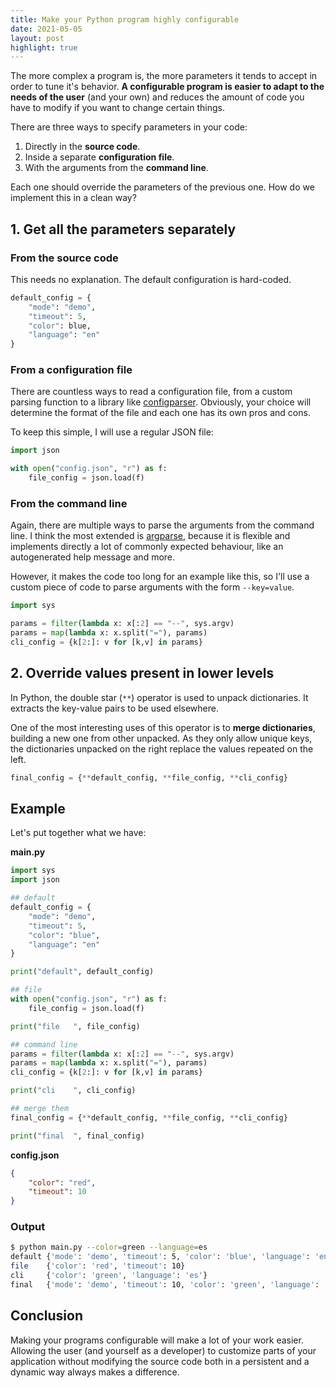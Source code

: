 ```yaml
---
title: Make your Python program highly configurable
date: 2021-05-05
layout: post
highlight: true
---
```

The more complex a program is, the more parameters it tends to accept in order to tune it's behavior. **A configurable program is easier to adapt to the needs of the user** (and your own) and reduces the amount of code you have to modify if you want to change certain things.

There are three ways to specify parameters in your code:

1. Directly in the **source code**.
2. Inside a separate **configuration file**.
3. With the arguments from the **command line**.

Each one should override the parameters of the previous one. How do we implement this in a clean way?

## 1. Get all the parameters separately

### From the source code

This needs no explanation. The default configuration is hard-coded.

```python
default_config = {
    "mode": "demo",
    "timeout": 5,
    "color": blue,
    "language": "en"
}
```

### From a configuration file

There are countless ways to read a configuration file, from a custom parsing function to a library like [configparser](https://docs.python.org/3/library/configparser.html). Obviously, your choice will determine the format of the file and each one has its own pros and cons.

To keep this simple, I will use a regular JSON file:

```python
import json

with open("config.json", "r") as f:
    file_config = json.load(f)
```

### From the command line

Again, there are multiple ways to parse the arguments from the command line. I think the most extended is [argparse](https://docs.python.org/3/library/argparse.html), because it is flexible and implements directly a lot of commonly expected behaviour, like an autogenerated help message and more.

However, it makes the code too long for an example like this, so I'll use a custom piece of code to parse arguments with the form `--key=value`.

```python
import sys

params = filter(lambda x: x[:2] == "--", sys.argv)
params = map(lambda x: x.split("="), params)
cli_config = {k[2:]: v for [k,v] in params}
```

## 2. Override values present in lower levels

In Python, the double star (`**`) operator is used to unpack dictionaries. It extracts the key-value pairs to be used elsewhere.

One of the most interesting uses of this operator is to **merge dictionaries**, building a new one from other unpacked. As they only allow unique keys, the dictionaries unpacked on the right replace the values repeated on the left.

```python
final_config = {**default_config, **file_config, **cli_config}
```

## Example

Let's put together what we have:

**main.py**
```python
import sys
import json

## default
default_config = {
    "mode": "demo",
    "timeout": 5,
    "color": "blue",
    "language": "en"
}

print("default", default_config)

## file
with open("config.json", "r") as f:
    file_config = json.load(f)

print("file   ", file_config)

## command line
params = filter(lambda x: x[:2] == "--", sys.argv)
params = map(lambda x: x.split("="), params)
cli_config = {k[2:]: v for [k,v] in params}

print("cli    ", cli_config)

## merge them
final_config = {**default_config, **file_config, **cli_config}

print("final  ", final_config)
```
**config.json**
```json
{
    "color": "red",
    "timeout": 10
}
```
### Output
```bash
$ python main.py --color=green --language=es
default {'mode': 'demo', 'timeout': 5, 'color': 'blue', 'language': 'en'}
file    {'color': 'red', 'timeout': 10}
cli     {'color': 'green', 'language': 'es'}
final   {'mode': 'demo', 'timeout': 10, 'color': 'green', 'language': 'es'}
```

## Conclusion

Making your programs configurable will make a lot of your work easier. Allowing the user (and yourself as a developer) to customize parts of your application without modifying the source code both in a persistent and a dynamic way always makes a difference.
